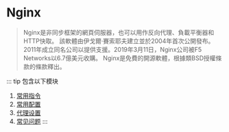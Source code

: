 # Nginx
> Nginx是非同步框架的網頁伺服器，也可以用作反向代理、負載平衡器和HTTP快取。
>該軟體由伊戈爾·賽索耶夫建立並於2004年首次公開發布。
>2011年成立同名公司以提供支援。2019年3月11日，Nginx公司被F5 Networks以6.7億美元收購。
> Nginx是免費的開源軟體，根據類BSD授權條款的條款釋出。

::: tip 包含以下模块
1. [常用指令](/tools/nginx/common.md)
2. [常用配置](/tools/nginx/setting.md)
3. [代理设置](/tools/nginx/proxy_pass.md)
4. [常见问题](/tools/nginx/problem.md)
:::
